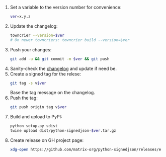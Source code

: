 1. Set a variable to the version number for convenience:
   ```sh
   ver=x.y.z
   ```
1. Update the changelog:
   ```sh
   towncrier --version=$ver
   # On newer towncriers: towncrier build --version=$ver
   ```
1. Push your changes:
   ```sh
   git add -u && git commit -m $ver && git push
   ```
1. Sanity-check the
   [changelog](https://github.com/matrix-org/python-signedjson/blob/master/CHANGELOG.md)
   and update if need be.
1. Create a signed tag for the relese:
   ```sh
   git tag -s v$ver
   ```
   Base the tag message on the changelog.
1. Push the tag:
   ```sh
   git push origin tag v$ver
   ```
1. Build and upload to PyPI:
   ```sh
   python setup.py sdist
   twine upload dist/python-signedjson-$ver.tar.gz
   ```
1. Create release on GH project page:
   ```sh
   xdg-open https://github.com/matrix-org/python-signedjson/releases/edit/v$ver
   ```
